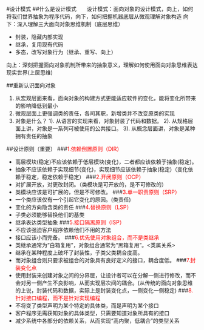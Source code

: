 #设计模式
##什么是设计模式
&nbsp;&nbsp;&nbsp;&nbsp;&nbsp;&nbsp;设计模式：面向对象的设计模式，向上，如何将我们世界抽象为程序代码，向下，如何把握机器底层从微观理解对象构造
向下：深入理解三大面向对象思维机制（底层思维）

*	封装，隐藏内部实现
*	继承，复用现有代码
*	多态，改写对象行为（继承、重写、向上）

向上：深刻把握面向对象机制所带来的抽象意义，理解如何使用面向对象思维表达现实世界(上层思维)

##重新认识面向对象

1.	从宏观层面来看，面向对象的构建方式更能适应软件的变化，能将变化所带来的影响降低到最小
2.	微观层面上更强调类的责任，各司其职，新增类并不改变原类的实现
3.	对象是什么？
	1).	从语言的实现来看，对象封装了代码和数据。
	2).	从规格层面上讲，对象是一系列可被使用的公共接口。
	3).	从概念层面讲，对象是某种拥有责任的抽象

##设计原则（重要）
###<font color=red>1.依赖倒置原则（DIR）</font>
*	高层模块(稳定)不应该依赖于低层模块(变化)，二者都应该依赖于抽象(稳定)。
*	抽象不应该依赖于实现细节(变化)，实现细节应该依赖于抽象(稳定)（变化依赖于稳定，稳定依赖于稳定）
###<font color=red>2.开闭原则（OCP）</font>
*	对扩展开放，对更改封闭。（类模块是可开放的，是不可修改的）
*	类模块应该是可扩展的，但是不可修改。
###<font color=red>3.单一职责原则（SRP）</font>
*	一个类应该仅有一个引起它变化的原因。(类责任)
*	变化的方向隐含类的责任
###<font color=red>4.替换原则（LSP）</font>
*	子类必须能够替换他们的基类
*	继承表达类型抽象
###<font color=red>5.接口隔离原则（ISP）</font>
*	不应该强迫客户程序依赖他们不用的方法
*	接口应该小而完备。
###<font color=red>6.优先使用对象组合，而不是类继承</font>
*	类继承通常为“白箱复用”，对象组合通常为“黑箱复用”。<类属关系>
*	继承在某种程度上破坏了封装性，子类父类耦合度高。
*	而对象组合则只要求被组合的对象具有良好定义的接口，耦合度低。
###<font color=red>7.封装变化点 </font>
*	使用封装来创建对象之间的分界层，让设计者可以在分解一侧进行修改，而不会对另一侧产生不良影响，从而实现层次间的耦合。(从传统的面向对象思维的上说，封装代码和数据，实际上是封装变化点，一侧变化一侧稳定)
###<font color=red>8.针对接口编程，而不是针对实现编程</font>
*	不将变了类型声明为某个特定的具体类，而是声明为某个接口
*	客户程序无需获知对象的具体类型，只需要知道对象所具有的接口
*	减少系统中各部分的依赖关系，从而实现“高内聚，低耦合”的类型关系
